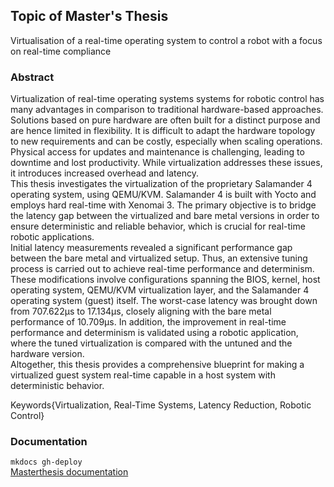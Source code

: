 ## Topic of Master's Thesis 
Virtualisation of a real-time operating system to control a robot with a focus on real-time compliance 

### Abstract 
Virtualization of real-time operating systems systems for robotic control has many advantages in comparison to traditional hardware-based approaches. Solutions based on pure hardware are often built for a distinct purpose and are hence limited in flexibility. It is difficult to adapt the hardware topology to new requirements and can be costly, especially when scaling operations. Physical access for updates and maintenance is challenging, leading to downtime and lost productivity. While virtualization addresses these issues, it introduces increased overhead and latency.  
This thesis investigates the virtualization of the proprietary Salamander 4 operating system, using QEMU/KVM. Salamander 4 is built with Yocto and employs hard real-time with Xenomai 3. The primary objective is to bridge the latency gap between the virtualized and bare metal versions in order to ensure deterministic and reliable behavior, which is crucial for real-time robotic applications.  
Initial latency measurements revealed a significant performance gap between the bare metal and virtualized setup. Thus, an extensive tuning process is carried out to achieve real-time performance and determinism. These modifications involve configurations spanning the BIOS, kernel, host operating system, QEMU/KVM virtualization layer, and the Salamander 4 operating system (guest) itself. The worst-case latency was brought down from 707.622μs to 17.134μs, closely aligning with the bare metal performance of 10.709μs. In addition, the improvement in real-time performance and determinism is validated using a robotic application, where the tuned virtualization is compared with the untuned and the hardware version.  
Altogether, this thesis provides a comprehensive blueprint for making a virtualized guest system real-time capable in a host system with deterministic behavior.  

Keywords{Virtualization, Real-Time Systems, Latency Reduction, Robotic Control}


### Documentation
`mkdocs gh-deploy`  
[Masterthesis documentation](https://hip24.github.io/Masterarbeit/)